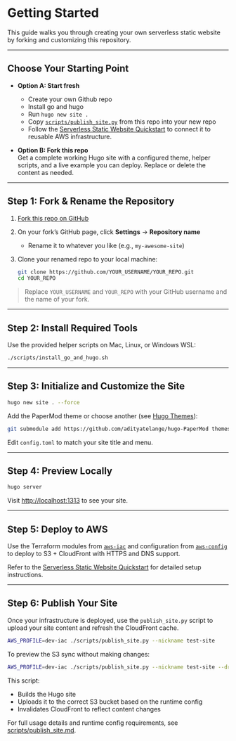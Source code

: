 # Getting Started

This guide walks you through creating your own serverless static website by forking and customizing this repository.

---

## Choose Your Starting Point

- **Option A: Start fresh**  
  - Create your own Github repo
  - Install go and hugo
  - Run `hugo new site .`
  - Copy [`scripts/publish_site.py`](./scripts/publish_site.py) from this repo into your new repo
  - Follow the [Serverless Static Website Quickstart](https://github.com/usekarma/adage/blob/main/quickstarts/serverless-site.md) to connect it to reusable AWS infrastructure.

- **Option B: Fork this repo**  
  Get a complete working Hugo site with a configured theme, helper scripts, and a live example you can deploy. Replace or delete the content as needed.

---

## Step 1: Fork & Rename the Repository

1. [Fork this repo on GitHub](https://github.com/usekarma/strall.com/fork)
2. On your fork’s GitHub page, click **Settings** → **Repository name**
   - Rename it to whatever you like (e.g., `my-awesome-site`)
3. Clone your renamed repo to your local machine:

   ```bash
   git clone https://github.com/YOUR_USERNAME/YOUR_REPO.git
   cd YOUR_REPO
   ```

> Replace `YOUR_USERNAME` and `YOUR_REPO` with your GitHub username and the name of your fork.

---

## Step 2: Install Required Tools

Use the provided helper scripts on Mac, Linux, or Windows WSL:

```bash
./scripts/install_go_and_hugo.sh
```

---

## Step 3: Initialize and Customize the Site

```bash
hugo new site . --force
```

Add the PaperMod theme or choose another (see [Hugo Themes](https://themes.gohugo.io/)):

```bash
git submodule add https://github.com/adityatelange/hugo-PaperMod themes/PaperMod
```

Edit `config.toml` to match your site title and menu.

---

## Step 4: Preview Locally

```bash
hugo server
```

Visit [http://localhost:1313](http://localhost:1313) to see your site.

---

## Step 5: Deploy to AWS

Use the Terraform modules from [`aws-iac`](https://github.com/usekarma/aws-iac) and configuration from [`aws-config`](https://github.com/usekarma/aws-config) to deploy to S3 + CloudFront with HTTPS and DNS support.

Refer to the [Serverless Static Website Quickstart](https://github.com/usekarma/adage/blob/main/quickstarts/serverless-site.md) for detailed setup instructions.

---

## Step 6: Publish Your Site

Once your infrastructure is deployed, use the `publish_site.py` script to upload your site content and refresh the CloudFront cache.

```bash
AWS_PROFILE=dev-iac ./scripts/publish_site.py --nickname test-site
```

To preview the S3 sync without making changes:

```bash
AWS_PROFILE=dev-iac ./scripts/publish_site.py --nickname test-site --dry-run
```

This script:
- Builds the Hugo site
- Uploads it to the correct S3 bucket based on the runtime config
- Invalidates CloudFront to reflect content changes

For full usage details and runtime config requirements, see [scripts/publish_site.md](./scripts/publish_site.md).
